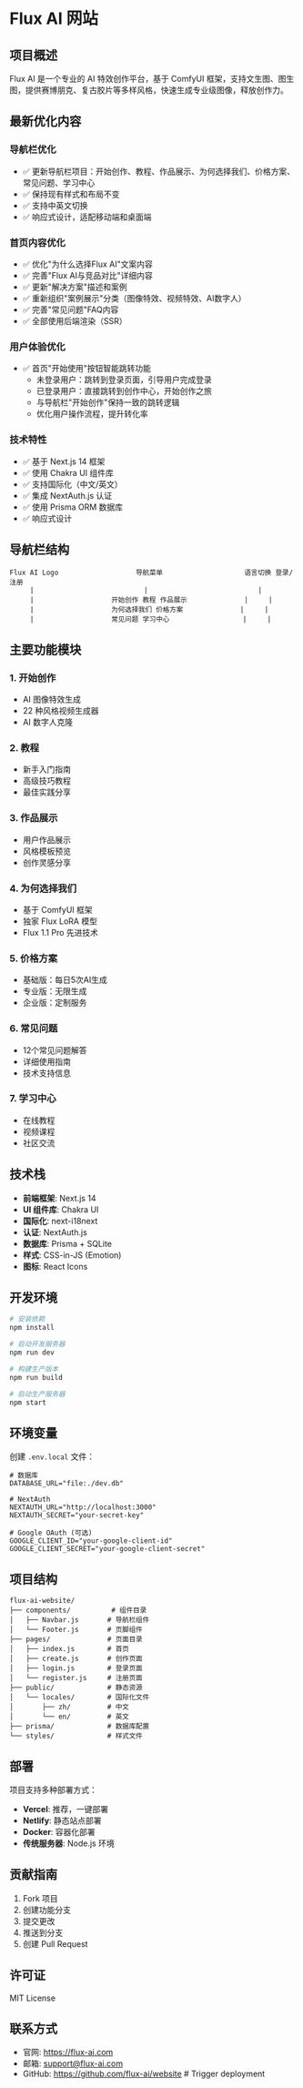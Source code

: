 # Flux AI 网站

## 项目概述

Flux AI 是一个专业的 AI 特效创作平台，基于 ComfyUI 框架，支持文生图、图生图，提供赛博朋克、复古胶片等多样风格，快速生成专业级图像，释放创作力。

## 最新优化内容

### 导航栏优化
- ✅ 更新导航栏项目：开始创作、教程、作品展示、为何选择我们、价格方案、常见问题、学习中心
- ✅ 保持现有样式和布局不变
- ✅ 支持中英文切换
- ✅ 响应式设计，适配移动端和桌面端

### 首页内容优化
- ✅ 优化"为什么选择Flux AI"文案内容
- ✅ 完善"Flux AI与竞品对比"详细内容
- ✅ 更新"解决方案"描述和案例
- ✅ 重新组织"案例展示"分类（图像特效、视频特效、AI数字人）
- ✅ 完善"常见问题"FAQ内容
- ✅ 全部使用后端渲染（SSR）

### 用户体验优化
- ✅ 首页"开始使用"按钮智能跳转功能
  - 未登录用户：跳转到登录页面，引导用户完成登录
  - 已登录用户：直接跳转到创作中心，开始创作之旅
  - 与导航栏"开始创作"保持一致的跳转逻辑
  - 优化用户操作流程，提升转化率

### 技术特性
- ✅ 基于 Next.js 14 框架
- ✅ 使用 Chakra UI 组件库
- ✅ 支持国际化（中文/英文）
- ✅ 集成 NextAuth.js 认证
- ✅ 使用 Prisma ORM 数据库
- ✅ 响应式设计

## 导航栏结构

```
Flux AI Logo                   导航菜单                    语言切换 登录/注册
     |                           |                           |
     |                   开始创作 教程 作品展示              |     |
     |                   为何选择我们 价格方案              |     |
     |                   常见问题 学习中心                  |     |
```

## 主要功能模块

### 1. 开始创作
- AI 图像特效生成
- 22 种风格视频生成器
- AI 数字人克隆

### 2. 教程
- 新手入门指南
- 高级技巧教程
- 最佳实践分享

### 3. 作品展示
- 用户作品展示
- 风格模板预览
- 创作灵感分享

### 4. 为何选择我们
- 基于 ComfyUI 框架
- 独家 Flux LoRA 模型
- Flux 1.1 Pro 先进技术

### 5. 价格方案
- 基础版：每日5次AI生成
- 专业版：无限生成
- 企业版：定制服务

### 6. 常见问题
- 12个常见问题解答
- 详细使用指南
- 技术支持信息

### 7. 学习中心
- 在线教程
- 视频课程
- 社区交流

## 技术栈

- **前端框架**: Next.js 14
- **UI 组件库**: Chakra UI
- **国际化**: next-i18next
- **认证**: NextAuth.js
- **数据库**: Prisma + SQLite
- **样式**: CSS-in-JS (Emotion)
- **图标**: React Icons

## 开发环境

```bash
# 安装依赖
npm install

# 启动开发服务器
npm run dev

# 构建生产版本
npm run build

# 启动生产服务器
npm start
```

## 环境变量

创建 `.env.local` 文件：

```env
# 数据库
DATABASE_URL="file:./dev.db"

# NextAuth
NEXTAUTH_URL="http://localhost:3000"
NEXTAUTH_SECRET="your-secret-key"

# Google OAuth (可选)
GOOGLE_CLIENT_ID="your-google-client-id"
GOOGLE_CLIENT_SECRET="your-google-client-secret"
```

## 项目结构

```
flux-ai-website/
├── components/          # 组件目录
│   ├── Navbar.js       # 导航栏组件
│   └── Footer.js       # 页脚组件
├── pages/              # 页面目录
│   ├── index.js        # 首页
│   ├── create.js       # 创作页面
│   ├── login.js        # 登录页面
│   └── register.js     # 注册页面
├── public/             # 静态资源
│   └── locales/        # 国际化文件
│       ├── zh/         # 中文
│       └── en/         # 英文
├── prisma/             # 数据库配置
└── styles/             # 样式文件
```

## 部署

项目支持多种部署方式：

- **Vercel**: 推荐，一键部署
- **Netlify**: 静态站点部署
- **Docker**: 容器化部署
- **传统服务器**: Node.js 环境

## 贡献指南

1. Fork 项目
2. 创建功能分支
3. 提交更改
4. 推送到分支
5. 创建 Pull Request

## 许可证

MIT License

## 联系方式

- 官网: https://flux-ai.com
- 邮箱: support@flux-ai.com
- GitHub: https://github.com/flux-ai/website #   T r i g g e r   d e p l o y m e n t  
 